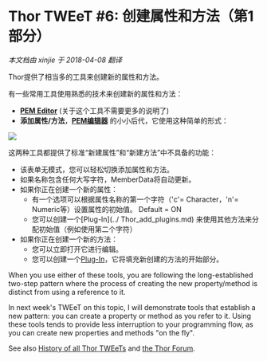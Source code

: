 ﻿Thor TWEeT #6: 创建属性和方法（第1部分）
===
_本文档由 xinjie 于 2018-04-08 翻译_

Thor提供了相当多的工具来创建新的属性和方法。 

有一些常用工具使用熟悉的技术来创建新的属性和方法： 

*   **[PEM Editor](https://github.com/VFPX/PEMEditor)** (关于这个工具不需要更多的说明了)
*   **添加属性/方法**，**[PEM编辑器](https://github.com/VFPX/PEMEditor)** 的小小后代，它使用这种简单的形式：

![](Images/Tweet6a.png)

这两种工具都提供了标准“新建属性”和“新建方法”中不具备的功能：

*   该表单无模式，您可以轻松切换添加属性和方法。
*   如果名称包含任何大写字符，MemberData将自动更新。
*   如果你正在创建一个新的属性：
    *   有一个选项可以根据属性名称的第一个字符（'c'= Character，'n'= Numeric等）设置属性的初始值。 Default = ON
    *   您可以创建一个[Plug-In](../ Thor_add_plugins.md) 来使用其他方法来分配初始值（例如使用第二个字符）
*   如果你正在创建一个新的方法：
    *   您可以立即打开它进行编辑。
    *   您可以创建一个[Plug-In](../Thor_add_plugins.md)，它将填充新创建的方法的开始部分。
    
When you use either of these tools, you are following the long-established two-step pattern where the process of creating the new property/method is distinct from using a reference to it.

In next week's TWEeT on this topic, I will demonstrate tools that establish a new pattern: you can create a property or method as you refer to it. Using these tools tends to provide less interruption to your programming flow, as you can create new properties and methods "on the fly".

See also [History of all Thor TWEeTs](../TWEeTs.md) and [the Thor Forum](https://groups.google.com/forum/?fromgroups#!forum/FoxProThor).
